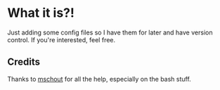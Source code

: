 # What it is?!
Just adding some config files so I have them for later and have version control. If you're interested, feel free.

## Credits
Thanks to [mschout](https://github.com/mschout) for all the help, especially on the bash stuff.